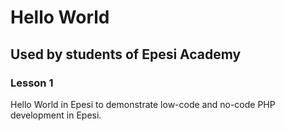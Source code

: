 # Hello World
## Used by students of Epesi Academy

### Lesson 1
Hello World in Epesi to demonstrate low-code and no-code PHP development in Epesi.

